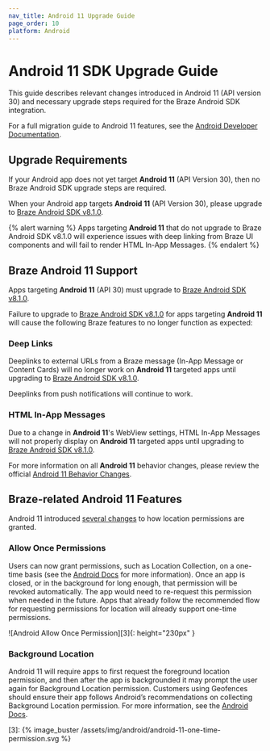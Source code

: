 ```yaml
---
nav_title: Android 11 Upgrade Guide
page_order: 10
platform: Android
---
```


# Android 11 SDK Upgrade Guide

This guide describes relevant changes introduced in Android 11 (API version 30) and necessary upgrade steps required for the Braze Android SDK integration.

For a full migration guide to Android 11 features, see the [Android Developer Documentation](https://developer.android.com/preview/migration).

## Upgrade Requirements

If your Android app does not yet target **Android 11** (API Version 30), then no Braze Android SDK upgrade steps are required.

When your Android app targets **Android 11** (API Version 30), please upgrade to [Braze Android SDK v8.1.0][1].

{% alert warning %}
Apps targeting **Android 11** that do not upgrade to Braze Android SDK v8.1.0 will experience issues with deep linking from Braze UI components and will fail to render HTML In-App Messages.
{% endalert %}

## Braze Android 11 Support

Apps targeting **Android 11** (API 30) must upgrade to [Braze Android SDK v8.1.0][1].

Failure to upgrade to [Braze Android SDK v8.1.0][1] for apps targeting **Android 11** will cause the following Braze features to no longer function as expected:
 
### Deep Links

Deeplinks to external URLs from a Braze message (In-App Message or Content Cards) will no longer work on **Android 11** targeted apps until upgrading to [Braze Android SDK v8.1.0][1]. 

Deeplinks from push notifications will continue to work.

### HTML In-App Messages

Due to a change in **Android 11**'s WebView settings, HTML In-App Messages will not properly display on **Android 11** targeted apps until upgrading to [Braze Android SDK v8.1.0][1]. 
 
For more information on all **Android 11** behavior changes, please review the official [Android 11 Behavior Changes](https://developer.android.com/preview/behavior-changes-11).

## Braze-related Android 11 Features

Android 11 introduced [several changes](https://developer.android.com/preview/privacy/location#change-details) to how location permissions are granted.
 
### Allow Once Permissions
Users can now grant permissions, such as Location Collection, on a one-time basis (see the [Android Docs](https://developer.android.com/preview/privacy/location#one-time-access) for more information). Once an app is closed, or in the background for long enough, that permission will be revoked automatically. The app would need to re-request this permission when needed in the future. Apps that already follow the recommended flow for requesting permissions for location will already support one-time permissions.

![Android Allow Once Permission][3]{: height="230px" }

### Background Location 
Android 11 will require apps to first request the foreground location permission, and then after the app is backgrounded it may prompt the user again for Background Location permission. 
Customers using Geofences should ensure their app follows Android’s recommendations on collecting Background Location permission. For more information, see the [Android Docs](https://developer.android.com/preview/privacy/location#background-location).


[1]: https://github.com/Appboy/appboy-android-sdk/blob/master/CHANGELOG.md#810
[3]: {% image_buster /assets/img/android/android-11-one-time-permission.svg %}
